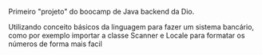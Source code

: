Primeiro "projeto" do boocamp de Java backend da Dio.

Utilizando conceito básicos da linguagem para fazer um sistema bancário, como por exemplo
importar a classe Scanner e Locale para formatar os números de forma mais facil

